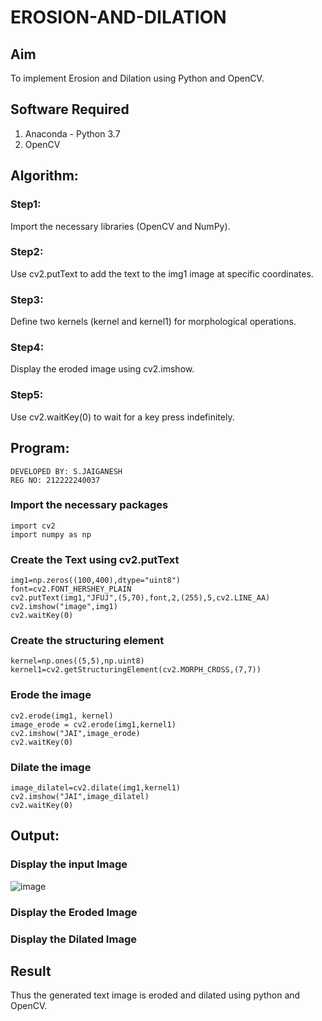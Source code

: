 # EROSION-AND-DILATION

## Aim
To implement Erosion and Dilation using Python and OpenCV.
## Software Required
1. Anaconda - Python 3.7
2. OpenCV
## Algorithm:
### Step1:
Import the necessary libraries (OpenCV and NumPy).

### Step2:
Use cv2.putText to add the text to the img1 image at specific coordinates.

### Step3:
Define two kernels (kernel and kernel1) for morphological operations.

### Step4:
Display the eroded image using cv2.imshow.

### Step5:
Use cv2.waitKey(0) to wait for a key press indefinitely.
 
## Program:
```
DEVELOPED BY: S.JAIGANESH
REG NO: 212222240037
```
### Import the necessary packages
```
import cv2
import numpy as np
```
### Create the Text using cv2.putText
```
img1=np.zeros((100,400),dtype="uint8")
font=cv2.FONT_HERSHEY_PLAIN
cv2.putText(img1,"JFUJ",(5,70),font,2,(255),5,cv2.LINE_AA)
cv2.imshow("image",img1)
cv2.waitKey(0)
```
### Create the structuring element
```
kernel=np.ones((5,5),np.uint8)
kernel1=cv2.getStructuringElement(cv2.MORPH_CROSS,(7,7))
```
### Erode the image
```
cv2.erode(img1, kernel)
image_erode = cv2.erode(img1,kernel1)
cv2.imshow("JAI",image_erode)
cv2.waitKey(0)
```
### Dilate the image
```
image_dilatel=cv2.dilate(img1,kernel1)
cv2.imshow("JAI",image_dilatel)
cv2.waitKey(0)
```
## Output:

### Display the input Image

![image](https://github.com/Jaiganesh235/erosion-dilation/assets/118657189/d55e88f1-3e3b-414a-92f6-9e07c90d92bd)


### Display the Eroded Image



### Display the Dilated Image



## Result
Thus the generated text image is eroded and dilated using python and OpenCV.
